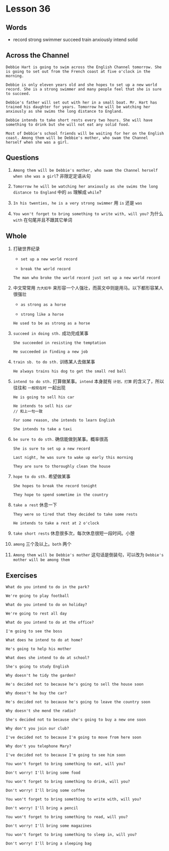 # Lesson 36

## Words

- record strong swimmer succeed train anxiously intend solid

## Across the Channel

```
Debbie Hart is going to swim across the English Channel tomorrow. She is going to set out from the French coast at five o'clock in the morning.

Debbie is only eleven years old and she hopes to set up a new world record. She is a strong swimmer and many people feel that she is sure to succeed.

Debbie's father will set out with her in a small boat. Mr. Hart has trained his daughter for years. Tomorrow he will be watching her anxiously as she swims the long distance to England.

Debbie intends to take short rests every two hours. She will have something to drink but she will not eat any solid food.

Most of Debbie's school friends will be waiting for her on the English coast. Among them will be Debbie's mother, who swam the Channel herself when she was a girl.
```

## Questions

1. `Among them will be Debbie's mother, who swam the Channel herself when she was a girl`? 非限定定语从句

2. `Tomorrow he will be watching her anxiously as she swims the long distance to England` 中的 `as` 理解成 `while`?

3. `In his twenties, he is a very strong swimmer` 用 `is` 还是 `was`

4. `You won't forget to bring something to write with, will you?` 为什么 `with` 在句尾并且不跟其它单词

## Whole

1. 打破世界纪录

   - `set up a new world record`

   - `break the world record`

   ```
   The man who broke the world record just set up a new world record
   ```

2. 中文常常用 `力大如牛` 来形容一个人强壮，而英文中则是用马。以下都形容某人很强壮

   - `as strong as a horse`

   - `strong like a horse`

   ```
   He used to be as strong as a horse
   ```

3. `succeed in doing sth.` 成功完成某事

   ```
   She succeeded in resisting the temptation

   He succeeded in finding a new job
   ```

4. `train sb. to do sth.` 训练某人去做某事

   ```
   He always trains his dog to get the small red ball
   ```

5. `intend to do sth.` 打算做某事。`intend` 本身就有 `计划，打算` 的含义了，所以往往和 `一般现在时` 一起出现

   ```
   He is going to sell his car

   He intends to sell his car
   // 和上一句一致
   ```

   ```
   For some reason, she intends to learn English

   She intends to take a taxi
   ```

6. `be sure to do sth.` 确信能做到某事。概率很高

   ```
   She is sure to set up a new record

   Last night, he was sure to wake up early this morning

   They are sure to thoroughly clean the house
   ```

7. `hope to do sth.` 希望做某事

   ```
   She hopes to break the record tonight

   They hope to spend sometime in the country
   ```

8. `take a rest` 休息一下

   ```
   They were so tired that they decided to take some rests

   He intends to take a rest at 2 o'clock
   ```

9. `take short rests` 休息很多次，每次休息很短一段时间。小憩

10. `among` 三个及以上。`both` 两个

11. `Among them will be Debbie's mother` 这句话是倒装句，可以改为 `Debbie's mother will be among them`

## Exercises

```
What do you intend to do in the park?

We're going to play football
```

```
What do you intend to do on holiday?

We're going to rest all day
```

```
What do you intend to do at the office?

I'm going to see the boss
```

```
What does he intend to do at home?

He's going to help his mother
```

```
What does she intend to do at school?

She's going to study English
```

```
Why doesn't he tidy the garden?

He's decided not to because he's going to sell the house soon
```

```
Why doesn't he buy the car?

He's decided not to because he's going to leave the country soon
```

```
Why doesn't she mend the radio?

She's decided not to because she's going to buy a new one soon
```

```
Why don't you join our club?

I've decided not to because I'm going to move from here soon
```

```
Why don't you telephone Mary?

I've decided not to because I'm going to see him soon
```

```
You won't forget to bring something to eat, will you?

Don't worry! I'll bring some food
```

```
You won't forget to bring something to drink, will you?

Don't worry! I'll bring some coffee
```

```
You won't forget to bring something to write with, will you?

Don't worry! I'll bring a pencil
```

```
You won't forget to bring something to read, will you?

Don't worry! I'll bring some magazines
```

```
You won't forget to bring something to sleep in, will you?

Don't worry! I'll bring a sleeping bag
```
